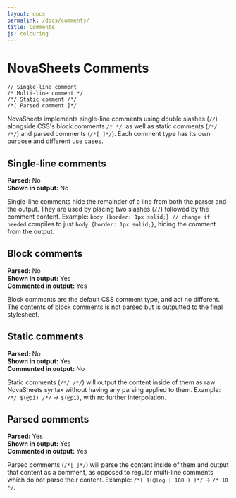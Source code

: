 ```yaml
---
layout: docs
permalink: /docs/comments/
title: Comments
js: colouring
---
```

# NovaSheets Comments

```nvss
// Single-line comment
/* Multi-line comment */
/*/ Static comment /*/
/*[ Parsed comment ]*/
```

NovaSheets implements single-line comments using double slashes (`//`) alongside CSS's block comments `/* */`, as well as static comments (`/*/ /*/`) and parsed comments (`/*[ ]*/`). Each comment type has its own purpose and different use cases.

## Single-line comments
**Parsed:** No<br>
**Shown in output:** No

Single-line comments hide the remainder of a line from both the parser and the output. They are used by placing two slashes (`//`) followed by the comment content. Example: `body {border: 1px solid;} // change if needed` compiles to just `body {border: 1px solid;}`, hiding the comment from the output.

## Block comments
**Parsed:** No<br>
**Shown in output:** Yes<br>
**Commented in output:** Yes

Block comments are the default CSS comment type, and act no different. The contents of block comments is not parsed but is outputted to the final stylesheet.

## Static comments
**Parsed:** No<br>
**Shown in output:** Yes<br>
**Commented in output:** No

Static comments (`/*/ /*/`) will output the content inside of them as raw NovaSheets syntax without having any parsing applied to them. Example: `/*/ $(@pi) /*/` &rarr; `$(@pi)`, with no further interpolation.

## Parsed comments
**Parsed:** Yes<br>
**Shown in output:** Yes<br>
**Commented in output:** Yes

Parsed comments (`/*[ ]*/`) will parse the content inside of them and output that content as a comment, as opposed to regular multi-line comments which do not parse their content. Example: `/*[ $(@log | 100 ) ]*/` &rarr; `/* 10 */`.